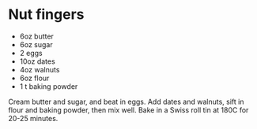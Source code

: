 # Nut fingers

* 6oz butter
* 6oz sugar
* 2 eggs
* 10oz dates
* 4oz walnuts
* 6oz flour
* 1 t baking powder

Cream butter and sugar, and beat in eggs.  Add dates and walnuts, sift in flour and baking powder, then mix well.  Bake in a Swiss roll tin at 180C for 20-25 minutes.


